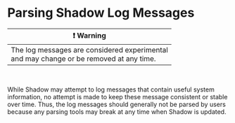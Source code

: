 # Parsing Shadow Log Messages

| ❗ Warning                                                                                                  |
|-------------------------------------------------------------------------------------------------------------|
| The log messages are considered experimental<br>and may change or be removed at any time. |

<br>

While Shadow may attempt to log messages that contain useful system information,
no attempt is made to keep these message consistent or stable over time. Thus,
the log messages should generally not be parsed by users because any parsing
tools may break at any time when Shadow is updated.
